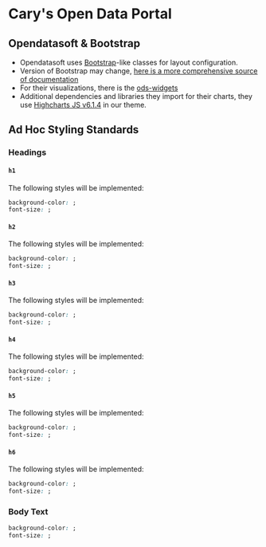 # Cary's Open Data Portal

## Opendatasoft & Bootstrap

- Opendatasoft uses [Bootstrap](https://discovery.opendatasoft.com/pages/concept-responsive/)-like classes for layout configuration.
- Version of Bootstrap may change, [here is a more comprehensive source of documentation](https://getbootstrap.com/docs/4.0/layout/overview/)
- For their visualizations, there is the [ods-widgets](https://github.com/opendatasoft/ods-widgets)
- Additional dependencies and libraries they import for their charts, they use [Highcharts JS v6.1.4](https://www.highcharts.com/blog/changelog/#highcharts-stock-v6.1.4) in our theme.

## Ad Hoc Styling Standards

### Headings

#### `h1`

The following styles will be implemented:

```css
background-color: ;
font-size: ;
```

#### `h2`

The following styles will be implemented:

```css
background-color: ;
font-size: ;
```

#### `h3`

The following styles will be implemented:

```css
background-color: ;
font-size: ;
```

#### `h4`

The following styles will be implemented:

```css
background-color: ;
font-size: ;
```

#### `h5`

The following styles will be implemented:

```css
background-color: ;
font-size: ;
```

#### `h6`

The following styles will be implemented:

```css
background-color: ;
font-size: ;
```

### Body Text

```css
background-color: ;
font-size: ;
```
